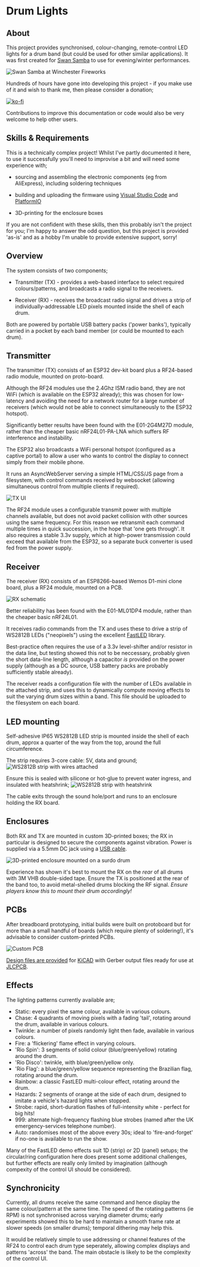 # Drum Lights

## About

This project provides synchronised, colour-changing, remote-control LED lights for a drum band (but could be used for other similar applications). It was first created for [Swan Samba](https://www.swansamba.co.uk) to use for evening/winter performances.

![Swan Samba at Winchester Fireworks](_docs/swan-samba-winchester-fireworks.jpg)

Hundreds of hours have gone into developing this project - if you make use of it and wish to thank me, then please consider a donation;

[![ko-fi](https://ko-fi.com/img/githubbutton_sm.svg)](https://ko-fi.com/phildye)

Contributions to improve this documentation or code would also be very welcome to help other users.

## Skills & Requirements

This is a technically complex project! Whilst I've partly documented it here, to use it successfully you'll need to improvise a bit and will need some experience with;

- sourcing and assembling the electronic components (eg from AliExpress), including soldering techniques

- building and uploading the firmware using [Visual Studio Code](https://code.visualstudio.com/) and [PlatformIO](https://platformio.org/)

- 3D-printing for the enclosure boxes

If you are not confident with these skills, then this probably isn't the project for you; I'm happy to answer the odd question, but this project is provided 'as-is' and as a hobby I'm unable to provide extensive support, sorry!

## Overview

The system consists of two components;

- Transmitter (TX) - provides a web-based interface to select required colours/patterns, and broadcasts a radio signal to the receivers.

- Receiver (RX) - receives the broadcast radio signal and drives a strip of individually-addressable LED pixels mounted inside the shell of each drum.

Both are powered by portable USB battery packs ('power banks'), typically carried in a pocket by each band member (or could be mounted to each drum).

## Transmitter

The transmitter (TX) consists of an ESP32 dev-kit board plus a RF24-based radio module, mounted on proto-board.

Although the RF24 modules use the 2.4Ghz ISM radio band, they are not WiFi (which is available on the ESP32 already); this was chosen for low-latency and avoiding the need for a network router for a large number of receivers (which would not be able to connect simultaneously to the ESP32 hotspot).

Significantly better results have been found with the E01-2G4M27D module, rather than the cheaper basic nRF24L01-PA-LNA which suffers RF interference and instability.

The ESP32 also broadcasts a WiFi personal hotspot (configured as a captive portal) to allow a user who wants to control the display to connect simply from their mobile phone.

It runs an AsyncWebServer serving a simple HTML/CSS/JS page from a filesystem, with control commands received by websocket (allowing simultaneous control from multiple clients if required).

![TX UI](_docs/TX-UI.png)

The RF24 module uses a configurable transmit power with multiple channels available, but does not avoid packet collision with other sources using the same frequency. For this reason we retransmit each command multiple times in quick succession, in the hope that 'one gets through'. It also requires a stable 3.3v supply, which at high-power transmission could exceed that available from the ESP32, so a separate buck converter is used fed from the power supply.

## Receiver

The receiver (RX) consists of an ESP8266-based Wemos D1-mini clone board, plus a RF24 module, mounted on a PCB.

![RX schematic](_docs/RX-schematic.png)

Better reliability has been found with the E01-ML01DP4 module, rather than the cheaper basic nRF24L01. 

It receives radio commands from the TX and uses these to drive a strip of WS2812B LEDs ("neopixels") using the excellent [FastLED](https://fastled.io) library.

Best-practice often requires the use of a 3.3v level-shifter and/or resistor in the data line, but testing showed this not to be neccessary, probably given the short data-line length, although a capacitor _is_ provided on the power supply (although as a DC source, USB battery packs are probably sufficiently stable already). 

The receiver reads a configuration file with the number of LEDs available in the attached strip, and uses this to dynamically compute moving effects to suit the varying drum sizes within a band. This file should be uploaded to the filesystem on each board.

## LED mounting

Self-adhesive IP65 WS2812B LED strip is mounted inside the shell of each drum, approx a quarter of the way from the top, around the full circumference. 

The strip requires 3-core cable: 5V, data and ground;
![WS2812B strip with wires attached](_docs/IMG_3530.jpeg)

Ensure this is sealed with silicone or hot-glue to prevent water ingress, and insulated with heatshrink;
![WS2812B strip with heatshrink](_docs/IMG_3531.jpeg)

The cable exits through the sound hole/port and runs to an enclosure holding the RX board.

## Enclosures

Both RX and TX are mounted in custom 3D-printed boxes; the RX in particular is designed to secure the components against vibration. Power is supplied via a 5.5mm DC jack using a [USB cable](https://www.kenable.co.uk/en/usb-cables-adapters/usb-20-cables/usb-20-adapters/7629-usb-to-dc-power-cable-usb-20-for-21mm-x-55mm-5v-2a-2000ma-1m-007629-5055383476299.html).

![3D-printed enclosure mounted on a surdo drum](_docs/IMG_3526.jpeg)

Experience has shown it's best to mount the RX on the *rear* of all drums with 3M VHB double-sided tape. Ensure the TX is positioned at the rear of the band too, to avoid metal-shelled drums blocking the RF signal. _Ensure players know this to mount their drum accordingly!_

## PCBs

After breadboard prototyping, initial builds were built on protoboard but for more than a small handful of boards (which require plenty of soldering!), it's advisable to consider custom-printed PCBs. 

![Custom PCB](_docs/PCB.jpg)

[Design files are provided](PCB/) for [KiCAD](https://www.kicad.org/) with Gerber output files ready for use at [JLCPCB](https://jlcpcb.com/).

## Effects

The lighting patterns currently available are;

- Static: every pixel the same colour, available in various colours.
- Chase: 4 quadrants of moving pixels with a fading 'tail', rotating around the drum, available in various colours.
- Twinkle: a number of pixels randomly light then fade, available in various colours.
- Fire: a 'flickering' flame effect in varying colours.
- 'Rio Spin': 3 segments of solid colour (blue/green/yellow) rotating around the drum.
- 'Rio Disco': twinkle, with blue/green/yellow only.
- 'Rio Flag': a blue/green/yellow sequence representing the Brazilian flag, rotating around the drum.
- Rainbow: a classic FastLED multi-colour effect, rotating around the drum.
- Hazards: 2 segments of orange at the side of each drum, designed to imitate a vehicle's hazard lights when stopped.
- Strobe: rapid, short-duration flashes of full-intensity white - perfect for big hits!
- 999: alternate high-frequency flashing blue strobes (named after the UK emergency-services telephone number).
- Auto: randomises most of the above every 30s; ideal to 'fire-and-forget' if no-one is available to run the show.



Many of the FastLED demo effects suit 1D (strip) or 2D (panel) setups; the circular/ring configuration here does present some additional challenges, but further effects are really only limited by imagination (although compexity of the control UI should be considered).

## Synchronicity

Currently, all drums receive the same command and hence display the same colour/pattern at the same time. The speed of the rotating patterns (ie RPM) is not synchronised across varying diameter drums; early experiments showed this to be hard to maintain a smooth frame rate at slower speeds (on smaller drums); temporal dithering may help this.

It would be relatively simple to use addressing or channel features of the RF24 to control each drum type seperately, allowing complex displays and patterns 'across' the band. The main obstacle is likely to be the complexity of the control UI.